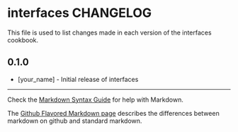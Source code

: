 interfaces CHANGELOG
====================

This file is used to list changes made in each version of the interfaces cookbook.

0.1.0
-----
- [your_name] - Initial release of interfaces

- - -
Check the [Markdown Syntax Guide](http://daringfireball.net/projects/markdown/syntax) for help with Markdown.

The [Github Flavored Markdown page](http://github.github.com/github-flavored-markdown/) describes the differences between markdown on github and standard markdown.
